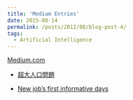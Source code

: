 ```yaml
---
title: 'Medium Entries'
date: 2015-08-14
permalink: /posts/2012/08/blog-post-4/
tags:
  - Artificial Intelligence
---
```


[Medium.com](https://medium.com/@rramele)

* [超大人口問題](https://medium.com/@rramele/%E8%B6%85%E5%A4%A7%E4%BA%BA%E5%8F%A3%E5%95%8F%E9%A1%8C-a6259da1aebe)

* [New job’s first informative days](https://medium.com/@rramele/new-jobs-first-informative-days-102d2874b7bc)